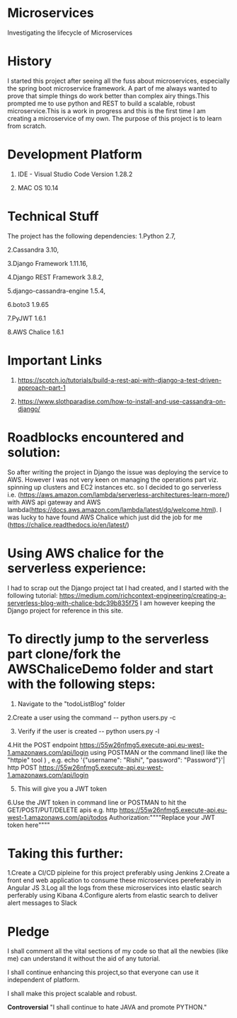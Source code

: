# Microservices
Investigating the lifecycle of Microservices

# History
I started this project after seeing all the fuss about microservices, especially the spring boot microservice framework. A part of me always wanted to prove that simple things do work better than complex airy things.This prompted me to use python and REST to build a scalable, robust microservice.This is a work in progress and this is the first time I am creating a microservice of my own. The purpose of this project is to learn from scratch.

# Development Platform

1. IDE - Visual Studio Code Version 1.28.2 

2. MAC OS 10.14

# Technical Stuff
The project has the following dependencies:
1.Python 2.7,

2.Cassandra 3.10,

3.Django Framework 1.11.16,

4.Django REST Framework 3.8.2,

5.django-cassandra-engine 1.5.4,

6.boto3 1.9.65

7.PyJWT 1.6.1

8.AWS Chalice 1.6.1

# Important Links
1. https://scotch.io/tutorials/build-a-rest-api-with-django-a-test-driven-approach-part-1

2. https://www.slothparadise.com/how-to-install-and-use-cassandra-on-django/

# Roadblocks encountered and solution:
So after writing the project in Django the issue was deploying the service to AWS.
However I was not very keen on managing the operations part viz. spinning up clusters and EC2 instances etc. 
so I decided to go serverless i.e.
(https://aws.amazon.com/lambda/serverless-architectures-learn-more/) 
with AWS api gateway and AWS lambda(https://docs.aws.amazon.com/lambda/latest/dg/welcome.html).
I was lucky to have found AWS Chalice which just did the job for me (https://chalice.readthedocs.io/en/latest/)

# Using AWS chalice for the serverless experience:
I had to scrap out the Django project tat I had created, and I started with the following tutorial:
https://medium.com/richcontext-engineering/creating-a-serverless-blog-with-chalice-bdc39b835f75
I am however keeping the Django project for reference in this site.

# To directly jump to the serverless part clone/fork the AWSChaliceDemo folder and start with the following steps:
1. Navigate to the "todoListBlog" folder

2.Create a user using the command  -- python users.py -c

3. Verify if the user is created -- python users.py -l

4.Hit the POST endpoint https://55w26nfmg5.execute-api.eu-west-1.amazonaws.com/api/login using POSTMAN or the command line(I like the "httpie" tool ) , e.g. echo '{"username": "Rishi", "password": "Password"}'| http POST https://55w26nfmg5.execute-api.eu-west-1.amazonaws.com/api/login

5. This will give you a JWT token

6.Use the JWT token in command line or POSTMAN to hit the GET/POST/PUT/DELETE apis e.g. http https://55w26nfmg5.execute-api.eu-west-1.amazonaws.com/api/todos Authorization:""""Replace your JWT token here""""

# Taking this further:
1.Create a CI/CD pipleine for this project preferably using Jenkins
2.Create a front end web application to consume these microservices pereferably in Angular JS
3.Log all the logs from these microservices into elastic search perferably using Kibana
4.Configure alerts from elastic search to deliver alert messages to Slack

# Pledge
I shall comment all the vital sections of my code so that all the newbies (like me) can understand it without the aid of any tutorial.

I shall continue enhancing this project,so that everyone can use it independent of platform.

I shall make this project scalable and robust.

**Controversial** "I shall continue to hate JAVA and promote PYTHON."

